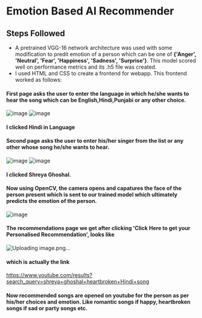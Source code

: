 # Emotion Based AI Recommender
## Steps Followed
- A pretrained VGG-16 network architecture was used with some modification to predit emotion of a person which can be one of **{'Anger', 'Neutral', 'Fear', 'Happiness', 'Sadness', 
'Surprise'}**. This model scored well on performance metrics and its .h5 file was created.
- I used HTML and CSS to create a frontend for webapp. This frontend worked as follows:
#### First page asks the user to enter the language in which he/she wants to hear the song which can be English,Hindi,Punjabi or any other choice. 
![image](https://user-images.githubusercontent.com/75975560/124743587-81e0f400-df3b-11eb-9d7f-a79d1c699912.png)
![image](https://user-images.githubusercontent.com/75975560/124743688-991fe180-df3b-11eb-9a99-530109a9ba6d.png)
#### I clicked Hindi in Language
#### Second page asks the user to enter his/her singer from the list or any other whose song he/she wants to hear.
![image](https://user-images.githubusercontent.com/75975560/124743815-b8b70a00-df3b-11eb-8050-7caed32f6ee2.png)
![image](https://user-images.githubusercontent.com/75975560/124743865-ca98ad00-df3b-11eb-955e-7f68aa9f1b65.png)
#### I clicked Shreya Ghoshal.
#### Now using OpenCV, the camera opens and capatures the face of the person present which is sent to our trained model which ultimately predicts the emotion of the person.
![image](https://user-images.githubusercontent.com/75975560/124745355-5b23bd00-df3d-11eb-8a36-f79d7df88a14.png)
#### The recommendations page we get after clicking 'Click Here to get your Personalised Recommendation', looks like
![Uploading image.png…]()
#### which is actually the link
https://www.youtube.com/results?search_query=shreya+ghoshal+heartbroken+Hindi+song
#### Now recommended songs are opened on youtube for the person as per his/her choices and emotion. Like romantic songs if happy, heartbroken songs if sad or party songs etc.
